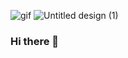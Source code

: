 
![gif](https://github.com/Neilroberts85/Neilroberts85/assets/139916993/bf8fd413-bf52-4b35-addd-e5f4045e98ab)
![Untitled design (1)](https://github.com/Neilroberts85/Neilroberts85/assets/139916993/ee737695-146b-4701-af80-817d96a86fa7)


### Hi there 👋



<!--
**Neilroberts85/Neilroberts85** is a ✨ _special_ ✨ repository because its `README.md` (this file) appears on your GitHub profile.

Here are some ideas to get you started:

- 🔭 I’m currently working on ...
- 🌱 I’m currently learning ...
- 👯 I’m looking to collaborate on ...
- 🤔 I’m looking for help with ...
- 💬 Ask me about ...
- 📫 How to reach me: ...
- 😄 Pronouns: ...
- ⚡ Fun fact: ...
-->
